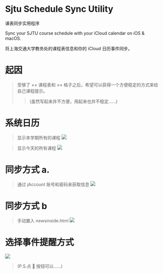 # Sjtu Schedule Sync Utility

课表同步实用程序

Sync your SJTU course schedule with your iCloud calendar on iOS &amp; macOS.

将上海交通大学教务处的课程表信息和你的 iCloud 日历事件同步。

# 起因
> 受够了 ×× 课程表和 ×× 格子之后，希望可以获得一个方便稳定的方式来给自己课程提示。
>> (虽然写起来并不方便，用起来也并不稳定……)

# 系统日历
> 显示本学期所有的课程
![](https://raw.githubusercontent.com/yuxiqian/Sjtu-Schedule-Sync-Utility/master/Sync%20Utility/Screenshots/系统日历1.PNG)

> 显示今天的所有课程
![](https://raw.githubusercontent.com/yuxiqian/Sjtu-Schedule-Sync-Utility/master/Sync%20Utility/Screenshots/系统日历2.PNG)


# 同步方式 a.
> 通过 jAccount 账号和密码来获取信息
![](https://raw.githubusercontent.com/yuxiqian/Sjtu-Schedule-Sync-Utility/master/Sync%20Utility/Screenshots/登录界面.png)

# 同步方式 b
> 手动置入 newsinside.html
![](https://raw.githubusercontent.com/yuxiqian/Sjtu-Schedule-Sync-Utility/master/Sync%20Utility/Screenshots/手动置入页面.png)

# 选择事件提醒方式
![](https://raw.githubusercontent.com/yuxiqian/Sjtu-Schedule-Sync-Utility/master/Sync%20Utility/Screenshots/同步页面.png)
> (P.S.点 🎲 按钮可以……)
